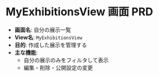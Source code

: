 # MyExhibitionsView 画面 PRD

- **画面名**: 自分の展示一覧
- **View名**: `MyExhibitionsView`
- **目的**: 作成した展示を管理する
- **主な機能**:
  - 自分の展示のみをフィルタして表示
  - 編集・削除・公開設定の変更
